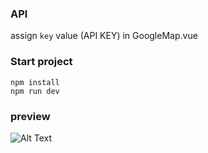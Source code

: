 ### API

assign ```key``` value (API KEY) in GoogleMap.vue

### Start project
```
npm install
npm run dev
```

### preview
![Alt Text](/src/assets/mappreview.gif)